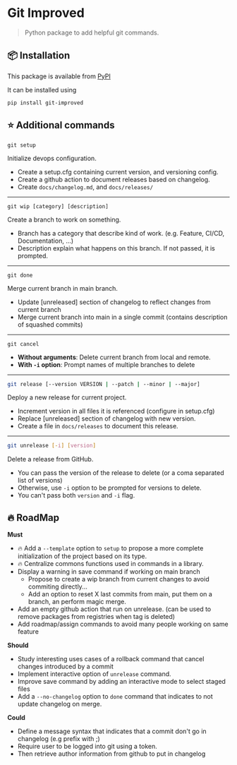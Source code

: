 # Git Improved

> Python package to add helpful git commands.

## :package: Installation

This package is available from [PyPI](https://pypi.org/project/git-improved/)

It can be installed using

```
pip install git-improved
```

## :star: Additional commands

```
git setup
```

Initialize devops configuration.
- Create a setup.cfg containing current version, and versioning config.
- Create a github action to document releases based on changelog.
- Create `docs/changelog.md`, and `docs/releases/`

---

```
git wip [category] [description]
```

Create a branch to work on something.
- Branch has a category that describe kind of work. (e.g. Feature, CI/CD, Documentation, ...)
- Description explain what happens on this branch. If not passed, it is prompted.

---

```
git done
```

Merge current branch in main branch.
- Update [unreleased] section of changelog to reflect changes from current branch
- Merge current branch into main in a single commit (contains description of squashed commits)

---

```
git cancel
```

- **Without arguments**: Delete current branch from local and remote.
- **With `-i` option**: Prompt names of multiple branches to delete

---

```bash
git release [--version VERSION | --patch | --minor | --major]
```

Deploy a new release for current project.
- Increment version in all files it is referenced (configure in setup.cfg)
- Replace [unreleased] section of changelog with new version.
- Create a file in `docs/releases` to document this release.

---

```bash
git unrelease [-i] [version]
```

Delete a release from GitHub.
- You can pass the version of the release to delete (or a coma separated list of versions)
- Otherwise, use `-i` option to be prompted for versions to delete.
- You can't pass both `version` and `-i` flag.

## :fire: RoadMap

**Must**

- :fire: Add a `--template` option to `setup` to propose a more complete initialization of the project based on its type.
- :fire: Centralize commons functions used in commands in a library.
- Display a warning in save command if working on main branch
    - Propose to create a wip branch from current changes to avoid commiting directly...
    - Add an option to reset X last commits from main, put them on a branch, an perform magic merge.
- Add an empty github action that run on unrelease. (can be used to remove packages from registries when tag is deleted)
- Add roadmap/assign commands to avoid many people working on same feature

**Should**

- Study interesting uses cases of a rollback command that cancel changes introduced by a commit
- Implement interactive option of `unrelease` command.
- Improve save command by adding an interactive mode to select staged files
- Add a `--no-changelog` option to `done` command that indicates to not update changelog on merge.

**Could**

- Define a message syntax that indicates that a commit don't go in changelog (e.g prefix with ;)
- Require user to be logged into git using a token.
- Then retrieve author information from github to put in changelog
